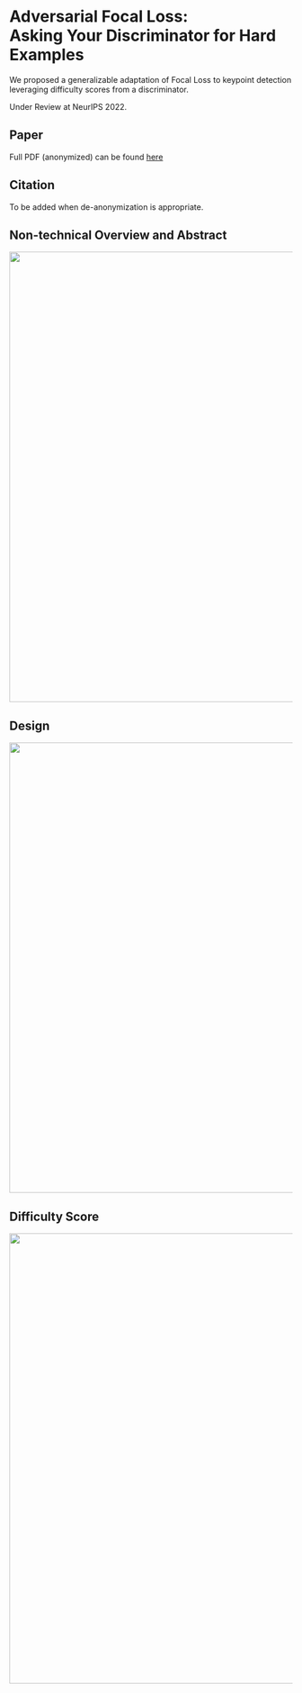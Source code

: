 # Adversarial Focal Loss: <br>Asking Your Discriminator for Hard Examples
We proposed a generalizable adaptation of Focal Loss to keypoint detection leveraging difficulty scores from a discriminator.

Under Review at NeurIPS 2022.

## Paper
Full PDF (anonymized) can be found [here](https://github.com/ChenRaphaelLiu/AdversarialFocalLoss/blob/main/paper/AFL_20220519.pdf)

## Citation
To be added when de-anonymization is appropriate.

## Non-technical Overview and Abstract
<img src="https://github.com/ChenRaphaelLiu/AdversarialFocalLoss/blob/main/paper/github_display_01.png" width="800"/>

## Design
<img src="https://github.com/ChenRaphaelLiu/AdversarialFocalLoss/blob/main/paper/github_display_02.png" width="800"/>

## Difficulty Score
<img src="https://github.com/ChenRaphaelLiu/AdversarialFocalLoss/blob/main/paper/github_display_03.png" width="800"/>
